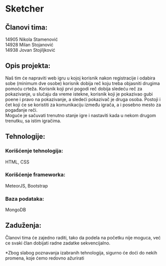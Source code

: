 # Sketcher
## Članovi tima:
14905 Nikola Stamenović</br>
14928 Milan Stojanović</br>
14938 Jovan Stojiljković</br>

## Opis projekta:
Naš tim će napraviti web igru u kojoj korisnik nakon registracije i odabira sobe (minimum dve osobe) korisnik dobija reč koju treba objasniti drugima pomoću crteža. Korisnik koji prvi pogodi reč dobija sledeću reč za pokazivanje, u slučaju da vreme istekne, korisnik koji je pokazivao gubi poene i pravo na pokazivanje, a sledeći pokazivač je druga osoba. Postoji i čet koji će se koristiti za komunikaciju između igrača, a i posebno mesto za pogađanje reči.</br>
Moguće je sačuvati trenutno stanje igre i nastaviti kada u nekom drugom trenutku, sa istim igračima.
 
## Tehnologije:
### Korišćenje tehnologija: 
HTML, CSS
### Korišćenje frameworka: 
MeteorJS, Bootstrap
### Baza podataka: 
MongoDB

## Zaduženja: 
Članovi tima će zajedno raditi, tako da podela na početku nije moguca, već ce svaki član dobijati radne zadatke sekvencijalno.


*Zbog slabog poznavanja izabranih tehnologija, sigurno će doći do nekih promena, koje ćemo redovno ažurirati
